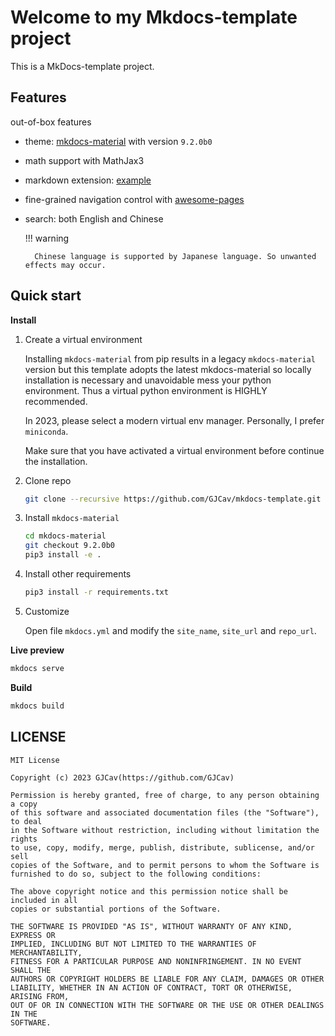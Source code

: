 # Welcome to my Mkdocs-template project

This is a MkDocs-template project.

## Features

out-of-box features

* theme: [mkdocs-material](https://squidfunk.github.io/mkdocs-material/) with version `9.2.0b0`
* math support with MathJax3
* markdown extension: [example](./mk-test/extensions.md)
* fine-grained navigation control with [awesome-pages](https://github.com/lukasgeiter/mkdocs-awesome-pages-plugin) 
* search: both English and Chinese

    !!! warning
        
        Chinese language is supported by Japanese language. So unwanted effects may occur.


## Quick start

**Install**

1. Create a virtual environment

    Installing `mkdocs-material` from pip results in a legacy `mkdocs-material` version but this template adopts the latest mkdocs-material so locally installation is necessary and unavoidable mess your python environment. Thus a virtual python environment is HIGHLY recommended.

    In 2023, please select a modern virtual env manager. Personally, I prefer `miniconda`.
    
    Make sure that you have activated a virtual environment before continue the installation.

2. Clone repo

    ``` bash
    git clone --recursive https://github.com/GJCav/mkdocs-template.git
    ```
    

3. Install `mkdocs-material`

    ``` bash
    cd mkdocs-material
    git checkout 9.2.0b0
    pip3 install -e .
    ```

4. Install other requirements

    ``` bash
    pip3 install -r requirements.txt
    ```

4. Customize

    Open file `mkdocs.yml` and modify the `site_name`, `site_url` and `repo_url`.


**Live preview**
``` bash
mkdocs serve
```

**Build**
``` bash
mkdocs build
```

## LICENSE

```
MIT License

Copyright (c) 2023 GJCav(https://github.com/GJCav)

Permission is hereby granted, free of charge, to any person obtaining a copy
of this software and associated documentation files (the "Software"), to deal
in the Software without restriction, including without limitation the rights
to use, copy, modify, merge, publish, distribute, sublicense, and/or sell
copies of the Software, and to permit persons to whom the Software is
furnished to do so, subject to the following conditions:

The above copyright notice and this permission notice shall be included in all
copies or substantial portions of the Software.

THE SOFTWARE IS PROVIDED "AS IS", WITHOUT WARRANTY OF ANY KIND, EXPRESS OR
IMPLIED, INCLUDING BUT NOT LIMITED TO THE WARRANTIES OF MERCHANTABILITY,
FITNESS FOR A PARTICULAR PURPOSE AND NONINFRINGEMENT. IN NO EVENT SHALL THE
AUTHORS OR COPYRIGHT HOLDERS BE LIABLE FOR ANY CLAIM, DAMAGES OR OTHER
LIABILITY, WHETHER IN AN ACTION OF CONTRACT, TORT OR OTHERWISE, ARISING FROM,
OUT OF OR IN CONNECTION WITH THE SOFTWARE OR THE USE OR OTHER DEALINGS IN THE
SOFTWARE.
```